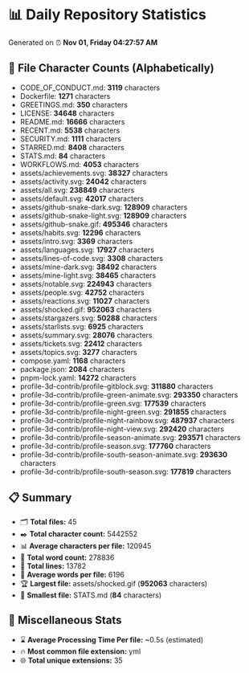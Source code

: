 # 📊 Daily Repository Statistics
Generated on ⏰ **Nov 01, Friday 04:27:57 AM**

## 📂 File Character Counts (Alphabetically)
- CODE_OF_CONDUCT.md: **3119** characters
- Dockerfile: **1271** characters
- GREETINGS.md: **350** characters
- LICENSE: **34648** characters
- README.md: **16666** characters
- RECENT.md: **5538** characters
- SECURITY.md: **1111** characters
- STARRED.md: **8408** characters
- STATS.md: **84** characters
- WORKFLOWS.md: **4053** characters
- assets/achievements.svg: **38327** characters
- assets/activity.svg: **24042** characters
- assets/all.svg: **238849** characters
- assets/default.svg: **42017** characters
- assets/github-snake-dark.svg: **128909** characters
- assets/github-snake-light.svg: **128909** characters
- assets/github-snake.gif: **495346** characters
- assets/habits.svg: **12296** characters
- assets/intro.svg: **3369** characters
- assets/languages.svg: **17927** characters
- assets/lines-of-code.svg: **3308** characters
- assets/mine-dark.svg: **38492** characters
- assets/mine-light.svg: **38465** characters
- assets/notable.svg: **224943** characters
- assets/people.svg: **42752** characters
- assets/reactions.svg: **11027** characters
- assets/shocked.gif: **952063** characters
- assets/stargazers.svg: **50288** characters
- assets/starlists.svg: **6925** characters
- assets/summary.svg: **28076** characters
- assets/tickets.svg: **22412** characters
- assets/topics.svg: **3277** characters
- compose.yaml: **1168** characters
- package.json: **2084** characters
- pnpm-lock.yaml: **14272** characters
- profile-3d-contrib/profile-gitblock.svg: **311880** characters
- profile-3d-contrib/profile-green-animate.svg: **293350** characters
- profile-3d-contrib/profile-green.svg: **177539** characters
- profile-3d-contrib/profile-night-green.svg: **291855** characters
- profile-3d-contrib/profile-night-rainbow.svg: **487937** characters
- profile-3d-contrib/profile-night-view.svg: **292420** characters
- profile-3d-contrib/profile-season-animate.svg: **293571** characters
- profile-3d-contrib/profile-season.svg: **177760** characters
- profile-3d-contrib/profile-south-season-animate.svg: **293630** characters
- profile-3d-contrib/profile-south-season.svg: **177819** characters

## 📋 Summary
- 🗂️ **Total files:** 45
- ✒️ **Total character count:** 5442552
- 📊 **Average characters per file:** 120945
- 📝 **Total word count:** 278836
- 🧾 **Total lines:** 13782
- 📐 **Average words per file:** 6196
- 🏆 **Largest file:** assets/shocked.gif (**952063** characters)
- 🥉 **Smallest file:** STATS.md (**84** characters)

## 🌟 Miscellaneous Stats
- ⌛ **Average Processing Time Per file:** ~0.5s (estimated)
- 🔥 **Most common file extension:** yml
- 🌐 **Total unique extensions:** 35
